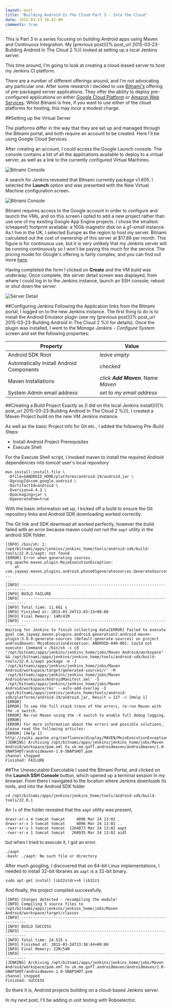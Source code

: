 ```yaml
---
layout: post
title: "Building Android In The Cloud Part 3 - Into The Cloud"
date: 2015-03-23 16:42:00
comments: true
---
```


This is Part 3 in a series focusing on building Android apps using Maven and Continuous Integration.
My [previous post]({% post_url 2015-03-23-Building Android In The Cloud 2 %}) looked at setting up a local Jenkins server.

This time around, I'm going to look at creating a cloud-based server to host my Jenkins CI platform.

There are a number of different offerings around, and I'm not advocating any particular one.  After some research I decided to use [Bitnami's](https://bitnami.com) offering of pre-packaged server applications.  They offer the ability to deploy pre-configured applications on either [Google Cloud Platform](https://cloud.google.com) or [Amazon Web Services](http://aws.amazon.com).  Whilst Bitnami is free, if you want to use either of the cloud platforms for hosting, this may incur a modest charge.  

##Setting up the Virtual Server

The platforms differ in the way that they are set up and managed through the Bitnami portal, and both require an account to be created.  Here I'll be using Google Cloud Services.

After creating an account, I could access the Google Launch console.  The console contains a list of all the applications available to deploy to a virtual server, as well as a link to the currently configured Virtual Machines.

![Bitnami Console]({{site.baseurl}}/images/bitnami-console.png)

A search for *Jenkins* revealed that Bitnami currently package v1.605.  I selected the **Launch** option and was presented with the New Virtual Machine configuration screen.

![Bitnami Console]({{site.baseurl}}/images/bitnami-new-vm.png)


Bitnami requires access to the Google account in order to configure and launch the VMs, and on this screen I opted to add a new project rather than use one of my existing Google App Engine projects.  I chose the smallest (cheapest) footprint available: a 10Gb magnetic disk on a *g1-small* instance.  As I live in the UK, I selected Europe as the region to host my server.  Bitnami calculated out the cost of ownership of this server at $17.89 per month.  This figure is for continuous use, but it is very unlikely that my Jenkins server will be running continuously so I won't be paying this much for the service.  The pricing model for Google's offering is fairly complex, and you can find out more [here](https://cloud.google.com/compute/pricing).

Having completed the form I clicked on **Create** and the VM build was underway.  Once complete, the server detail screen was displayed, from where I could log in to the Jenkins instance, launch an SSH console, reboot or shut down the server.

![Server Detail]({{site.baseurl}}/images/bitnami-server-detail.png)

##Configuring Jenkins
Following the Application links from the Bitnami portal, I logged on to the new Jenkins instance.  The first thing to do is to install the Android Emulator plugin (see my [previous post]({% post_url 2015-03-23-Building Android In The Cloud 2 %}) for details).  Once the plugin was installed, I went to the *Manage Jenkins - Configure System* screen and set the following properties:

|Property|Value|
|--------|-----|
|Android SDK Root|*leave empty*|
|Automatically Install Android Components|*checked*|
|Maven Installations|*click __Add Maven__*. Name *Maven*|
|System Admin email address|*set to my email address*|

##Creating a Build Project
Exactly as [I did on the local Jenkins install](({% post_url 2015-03-23-Building Android In The Cloud 2 %})), I created a Maven Project build on the new VM Jenkins instance.  

As well as the basic Project info for Git etc., I added the following Pre-Build Steps:

* Install Android Project Prerequisites
* Execute Shell

For the Execute Shell script, I invoked maven to install the required Android dependencies into *tomcat* user's local repository

```
mvn install:install-file \
 -Dfile=$ANDROID_HOME/platforms/android-19/android.jar \
 -DgroupId=com.google.android \
 -DartifactId=android \
 -Dversion=4.4.2 \
 -Dpackaging=jar \
 -DgeneratePom=true
```

With the basic information set up, I kicked off a build to ensure the Git repository links and Android SDK downloading worked correctly.  

The Git link and SDK download all worked perfectly, however the build failed with an error because maven could not run the ``aapt`` utility in the android SDK folder.

```
[INFO] /bin/sh: 1: /opt/bitnami/apps/jenkins/jenkins_home/tools/android-sdk/build-tools/22.0.1/aapt: not found
[ERROR] Error when generating sources.
org.apache.maven.plugin.MojoExecutionException: 
	at com.jayway.maven.plugins.android.phase01generatesources.GenerateSourcesMojo.generateR(GenerateSourcesMojo.java:576)
...
...
[INFO] ------------------------------------------------------------------------
[INFO] BUILD FAILURE
[INFO] ------------------------------------------------------------------------
[INFO] Total time: 11.661 s
[INFO] Finished at: 2015-03-24T13:03:33+00:00
[INFO] Final Memory: 14M/41M
[INFO] ------------------------------------------------------------------------
Waiting for Jenkins to finish collecting data[ERROR] Failed to execute goal com.jayway.maven.plugins.android.generation2:android-maven-plugin:3.8.0:generate-sources (default-generate-sources) on project androidmaven: MojoExecutionException: ANDROID-040-001: Could not execute: Command = /bin/sh -c cd "/opt/bitnami/apps/jenkins/jenkins_home/jobs/Maven Android/workspace" && /opt/bitnami/apps/jenkins/jenkins_home/tools/android-sdk/build-tools/22.0.1/aapt package -m -J '/opt/bitnami/apps/jenkins/jenkins_home/jobs/Maven Android/workspace/target/generated-sources/r' -M '/opt/bitnami/apps/jenkins/jenkins_home/jobs/Maven Android/workspace/AndroidManifest.xml' -S '/opt/bitnami/apps/jenkins/jenkins_home/jobs/Maven Android/workspace/res' --auto-add-overlay -I /opt/bitnami/apps/jenkins/jenkins_home/tools/android-sdk/platforms/android-19/android.jar, Result = 127 -> [Help 1]
[ERROR] 
[ERROR] To see the full stack trace of the errors, re-run Maven with the -e switch.
[ERROR] Re-run Maven using the -X switch to enable full debug logging.
[ERROR] 
[ERROR] For more information about the errors and possible solutions, please read the following articles:
[ERROR] [Help 1] http://cwiki.apache.org/confluence/display/MAVEN/MojoExecutionException
[JENKINS] Archiving /opt/bitnami/apps/jenkins/jenkins_home/jobs/Maven Android/workspace/pom.xml to uk.me.goff.androidmaven/androidmaven/1.0-SNAPSHOT/androidmaven-1.0-SNAPSHOT.pom
channel stopped
Finished: FAILURE
```

##The Unexecutable Executable
I used the Bitnami Portal, and clicked on the **Launch SSH Console** button, which opened up a terminal session in my browser.  From there I navigated to the location where Jenkins downloads its tools, and into the Android SDK folder

```
cd /opt/bitnami/apps/jenkins/jenkins_home/tools/android-sdk/build-tools/22.0.1
```

An ``ls`` of the folder revealed that the `aapt` utility was present, 

```
drwxr-xr-x 4 tomcat tomcat     4096 Mar 24 13:02 .
drwxr-xr-x 3 tomcat tomcat     4096 Mar 24 13:02 ..
-rwxr-xr-x 1 tomcat tomcat  1264873 Mar 24 13:02 aapt
-rwxr-xr-x 1 tomcat tomcat   268935 Mar 24 13:02 aidl
```

but when I tried to execute it, I got an error.

```
./aapt
-bash: ./aapt: No such file or directory
```

After much googling, I discovered that on 64-bit Linux implementations, I needed to install 32-bit libraries as `aapt` is a 32-bit binary.

```
sudo apt-get install lib32stdc++6 lib32z1
```

And finally, the project compiled successfully.

```
[INFO] Changes detected - recompiling the module!
[INFO] Compiling 5 source files to /opt/bitnami/apps/jenkins/jenkins_home/jobs/Maven Android/workspace/target/classes
[INFO] ------------------------------------------------------------------------
[INFO] BUILD SUCCESS
[INFO] ------------------------------------------------------------------------
[INFO] Total time: 24.515 s
[INFO] Finished at: 2015-03-24T13:30:44+00:00
[INFO] Final Memory: 22M/54M
[INFO] ------------------------------------------------------------------------
[JENKINS] Archiving /opt/bitnami/apps/jenkins/jenkins_home/jobs/Maven Android/workspace/pom.xml to uk.me.goff.androidmaven/androidmaven/1.0-SNAPSHOT/androidmaven-1.0-SNAPSHOT.pom
channel stopped
Finished: SUCCESS
```

So there it is, Android projects building on a cloud-based Jenkins server.

In my next post, I'll be adding in unit testing with Roboelectric.


